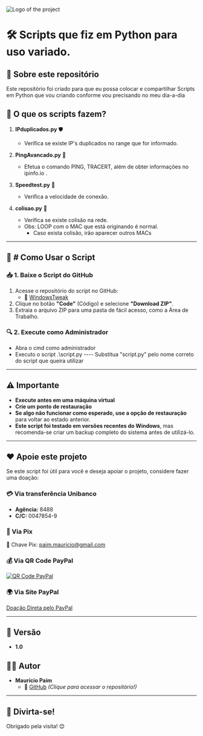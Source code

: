 ![Logo of the project](https://github.com/paimmauricio/Script-Rede/blob/main/imagens/logo.png)

# 🛠 Scripts que fiz em Python para uso variado.

## 📌 Sobre este repositório

Este repositório foi criado para que eu possa colocar e compartilhar Scripts em Python que vou criando conforme vou precisando no meu dia-a-dia

## 🔹 O que os scripts fazem?

1. **IPduplicados.py** 🛡️

   - Verifica se existe IP's duplicados no range que for informado.

2. **PingAvancado.py** 📂

   - Efetua o comando PING, TRACERT, além de obter informações no ipinfo.io .

3. **Speedtest.py** 🔄

   - Verifica a velocidade de conexão.

4. **colisao.py** 🚀

   - Verifica se existe colisão na rede.
   - Obs: LOOP com o MAC que está originando é normal.
     - Caso exista colisão, irão aparecer outros MACs 

---

## 🔧 **# Como Usar o Script**

### 📥 **1. Baixe o Script do GitHub**

1. Acesse o repositório do script no GitHub:
   - 🔗 [WindowsTweak](https://github.com/paimmauricio/Scripts-Python)
2. Clique no botão **"Code"** (Código) e selecione **"Download ZIP"**.
3. Extraia o arquivo ZIP para uma pasta de fácil acesso, como a Área de Trabalho.


### 🔍 **2. Execute como Administrador**

- Abra o cmd como administrador
- Executo o script .\script.py ---- Substitua "script.py" pelo nome correto do script que queira utilizar

---

## ⚠️ Importante
- **Execute antes em uma máquina virtual**
- **Crie um ponto de restauração**
- **Se algo não funcionar como esperado, use a opção de restauração** para voltar ao estado anterior.
- **Este script foi testado em versões recentes do Windows**, mas recomenda-se criar um backup completo do sistema antes de utilizá-lo.

---

## ❤️ Apoie este projeto

Se este script foi útil para você e deseja apoiar o projeto, considere fazer uma doação:

### 💳 Via transferência Unibanco
- **Agência:** 8488  
- **C/C:** 0047854-9

### 🏦 Via Pix  
📌 Chave Pix: paim.mauricio@gmail.com

### 💰 Via QR Code PayPal
[![QR Code PayPal](https://github.com/paimmauricio/Script-Rede/blob/main/QRs/QR_Code_PayPal.png)](https://github.com/paimmauricio/Script-Rede/blob/main/QRs/QR_Code_PayPal.png)

### 🌍 Via Site PayPal
[Doação Direta pelo PayPal](https://www.paypal.com/donate?hosted_button_id=YJNX67EAAHNCU)

---

## 📌 Versão

- **1.0**

## 👨‍💻 Autor

- **Maurício Paim**  
  - 🔗 [GitHub](https://github.com/paimmauricio) *(Clique para acessar o repositório!)*

---

## 🎉 Divirta-se!

Obrigado pela visita! 😊

